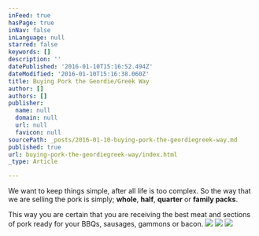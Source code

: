 ```yaml
---
inFeed: true
hasPage: true
inNav: false
inLanguage: null
starred: false
keywords: []
description: ''
datePublished: '2016-01-10T15:16:52.494Z'
dateModified: '2016-01-10T15:16:38.060Z'
title: Buying Pork the Geordie/Greek Way
author: []
authors: []
publisher:
  name: null
  domain: null
  url: null
  favicon: null
sourcePath: _posts/2016-01-10-buying-pork-the-geordiegreek-way.md
published: true
url: buying-pork-the-geordiegreek-way/index.html
_type: Article

---
```

We want to keep things simple, after all life is too complex. So the way that we are selling the pork is simply; **whole**, **half**, **quarter** or **family packs**.

This way you are certain that you are receiving the best meat and sections of pork ready for your BBQs, sausages, gammons or bacon.
![](https://the-grid-user-content.s3-us-west-2.amazonaws.com/a3d73805-33d9-4a47-b9f1-4a829a9cdeef.png)
![](https://the-grid-user-content.s3-us-west-2.amazonaws.com/441ff4b9-9e3a-4945-8d5b-16bb615507f4.png)
![](https://the-grid-user-content.s3-us-west-2.amazonaws.com/01e01ff5-8e56-4090-b6e8-2268bb481045.png)